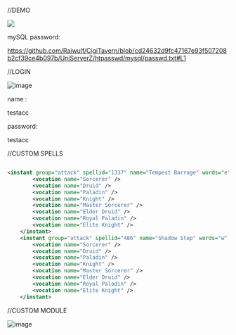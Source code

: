 //DEMO

[![](https://markdown-videos-api.jorgenkh.no/youtube/V48-Qp4gi4U)](https://youtu.be/V48-Qp4gi4U)

mySQL password:

https://github.com/Raiwulf/CigiTavern/blob/cd24632d9fc47167e93f507208b2cf39ce4b097b/UniServerZ/htpasswd/mysql/passwd.txt#L1


//LOGIN

![image](https://github.com/Raiwulf/CigiTavern/assets/16378092/04298f17-6e47-44fb-ba65-9ca02d4e7d07)

name : 

testacc

password:

testacc

//CUSTOM SPELLS
```xml

<instant group="attack" spellid="1337" name="Tempest Barrage" words="e" level="1" mana="0" premium="0" range="8" blockwalls="0" selftarget="1" cooldown="0" groupcooldown="0" needlearn="0" script="attack/tempest_barrage.lua">
		<vocation name="Sorcerer" />
		<vocation name="Druid" />
		<vocation name="Paladin" />
		<vocation name="Knight" />
		<vocation name="Master Sorcerer" />
		<vocation name="Elder Druid" />
		<vocation name="Royal Paladin" />
		<vocation name="Elite Knight" />
	</instant>
	<instant group="attack" spellid="486" name="Shadow Step" words="w" level="1" mana="0" premium="0" blockwalls="1" selftarget="1" cooldown="0" groupcooldown="0" needlearn="0" script="attack/shadow_step.lua">
		<vocation name="Sorcerer" />
		<vocation name="Druid" />
		<vocation name="Paladin" />
		<vocation name="Knight" />
		<vocation name="Master Sorcerer" />
		<vocation name="Elder Druid" />
		<vocation name="Royal Paladin" />
		<vocation name="Elite Knight" />
	</instant>
```

 //CUSTOM MODULE

![image](https://github.com/Raiwulf/CigiTavern/assets/16378092/25c4c861-8108-42a1-877f-361f9330e72c)
